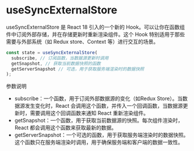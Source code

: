 # useSyncExternalStore

useSyncExternalStore 是 React 18 引入的一个新的 Hook。可以让你在函数组件中订阅外部存储，并在存储更新时重新渲染组件。这个 Hook 特别适用于那些需要与外部系统（如 Redux store、Context 等）进行交互的场景。

```js
const state = useSyncExternalStore(
  subscribe, // 订阅函数，当数据源更新时调用
  getSnapshot, // 获取当前数据快照的函数
  getServerSnapshot // 可选，用于获取服务端渲染时的数据快照
);
```

参数说明

* subscribe：一个函数，用于订阅外部数据源的变化（如Redux Store）。当数据源发生变化时，React 会调用这个函数，并传入一个回调函数，当数据源更新时，需要调用这个回调函数来通知 React 重新渲染组件。
* getSnapshot：一个函数，用于获取当前数据源的快照。每次组件渲染时，React 都会调用这个函数来获取最新的数据。
* getServerSnapshot：一个可选的函数，用于获取服务端渲染时的数据快照。这个函数只在服务端渲染时调用，用于确保服务端和客户端的数据一致性。
